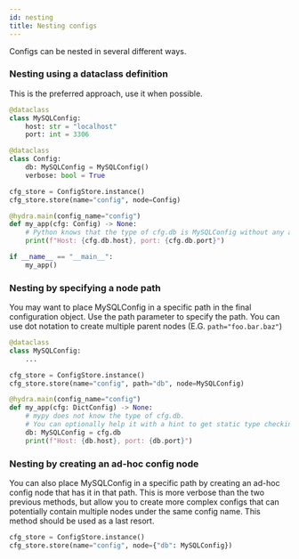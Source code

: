 ```yaml
---
id: nesting
title: Nesting configs
---
```

Configs can be nested in several different ways.

### Nesting using a dataclass definition
This is the preferred approach, use it when possible.
```python
@dataclass
class MySQLConfig:
    host: str = "localhost"
    port: int = 3306

@dataclass
class Config:
    db: MySQLConfig = MySQLConfig()
    verbose: bool = True

cfg_store = ConfigStore.instance()
cfg_store.store(name="config", node=Config)

@hydra.main(config_name="config")
def my_app(cfg: Config) -> None:
    # Python knows that the type of cfg.db is MySQLConfig without any additional hints
    print(f"Host: {cfg.db.host}, port: {cfg.db.port}")

if __name__ == "__main__":
    my_app()
```

### Nesting by specifying a node path
You may want to place MySQLConfig in a specific path in the final configuration object.
Use the path parameter to specify the path. You can use dot notation to create multiple
parent nodes (E.G. `path="foo.bar.baz"`)  

```python
@dataclass
class MySQLConfig:
    ...

cfg_store = ConfigStore.instance()
cfg_store.store(name="config", path="db", node=MySQLConfig)

@hydra.main(config_name="config")
def my_app(cfg: DictConfig) -> None:
    # mypy does not know the type of cfg.db.
    # You can optionally help it with a hint to get static type checking.
    db: MySQLConfig = cfg.db
    print(f"Host: {db.host}, port: {db.port}")
```

### Nesting by creating an ad-hoc config node
You can also place MySQLConfig in a specific path by creating an ad-hoc config node that has it in that path.
This is more verbose than the two previous methods, but allow you to create more complex configs that can potentially
contain multiple nodes under the same config name.
This method should be used as a last resort.

```python
cfg_store = ConfigStore.instance()
cfg_store.store(name="config", node={"db": MySQLConfig})
```
